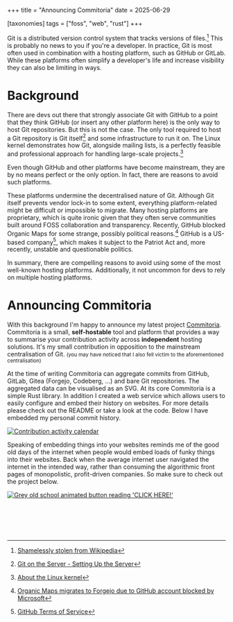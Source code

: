 +++
title = "Announcing Commitoria"
date = 2025-06-29

[taxonomies]
tags = ["foss", "web", "rust"]
+++

Git is a distributed version control system that tracks versions of files.[^1]
This is probably no news to you if you're a developer.
In practice, Git is most often used in combination with a hosting platform, such as GitHub or GitLab.
While these platforms often simplify a developer's life and increase visibility they can also be limiting in ways.

<!-- more -->

# Background

There are devs out there that strongly associate Git with GitHub to a point that they think GitHub (or insert any other platform here) is the only way to host Git repositories.
But this is not the case.
The only tool required to host a Git repository is Git itself[^2]  and some infrastructure to run it on.
The Linux kernel demonstrates how Git, alongside mailing lists, is a perfectly feasible and professional approach for handling large-scale projects.[^3]

Even though GitHub and other platforms have become mainstream, they are by no means perfect or the only option.
In fact, there are reasons to avoid such platforms.

These platforms undermine the decentralised nature of Git.
Although Git itself prevents vendor lock-in to some extent, everything platform-related might be difficult or impossible to migrate.
Many hosting platforms are proprietary, which is quite ironic given that they often serve communities built around FOSS collaboration and transparency.
Recently, GitHub blocked Organic Maps for some strange, possibly political reasons.[^4]
GitHub is a US-based company[^5], which makes it subject to the Patriot Act and, more recently, unstable and questionable politics.

In summary, there are compelling reasons to avoid using some of the most well-known hosting platforms.
Additionally, it not uncommon for devs to rely on multiple hosting platforms.

# Announcing Commitoria

With this background I'm happy to announce my latest project [Commitoria](https://github.com/thomas-zahner/commitoria).
Commitoria is a small, **self-hostable** tool and platform that provides a way to summarise your contribution activity across **independent** hosting solutions.
It's my small contribution in opposition to the mainstream centralisation of Git. <small>(you may have noticed that I also fell victim to the aforementioned centralisation)</small>

At the time of writing Commitoria can aggregate commits from GitHub, GitLab, Gitea (Forgejo, Codeberg, ...) and bare Git repositories.
The aggregated data can be visualised as an SVG.
At its core Commitoria is a simple Rust library.
In addition I created a web service which allows users to easily configure and embed their history on websites.
For more details please check out the README or take a look at the code.
Below I have embedded my personal commit history.

<a href="https://commitoria.thomaszahner.ch/calendar?github=thomas-zahner&amp;colour_strategy=InterpolationStrategy&amp;inactive_colour=%23f6f5f4&amp;active_colour=%23c061cb&amp;repositories=%7B%22user_name%22%3A%22thomas-zahner%22%2C%22url%22%3A%22https%3A%2F%2Fgitlab.com%22%2C%22kind%22%3A%22Gitlab%22%7D"
class="no-style">
    <img
        src="https://commitoria.thomaszahner.ch/api/calendar.svg?github=thomas-zahner&amp;colour_strategy=InterpolationStrategy&amp;inactive_colour=%23f6f5f4&amp;active_colour=%23c061cb&amp;repositories=%7B%22user_name%22%3A%22thomas-zahner%22%2C%22url%22%3A%22https%3A%2F%2Fgitlab.com%22%2C%22kind%22%3A%22Gitlab%22%7D"
        alt="Contribution activity calendar"
        style="background-color: white;">
</a>

Speaking of embedding things into your websites reminds me of the good old days of the internet
when people would embed loads of funky things into their websites.
Back when the average internet user navigated the internet in the intended way,
rather than consuming the algorithmic front pages of monopolistic, profit-driven companies.
So make sure to check out the project below.

<a href="https://github.com/thomas-zahner/commitoria" class="no-style">
    <img src="/click_here.gif" style="border: none;" alt="Grey old school animated button reading 'CLICK HERE!'">
</a>

<br><br><br><br>

[^1]: [Shamelessly stolen from Wikipedia](https://en.wikipedia.org/wiki/Git)

[^2]: [Git on the Server - Setting Up the Server](https://git-scm.com/book/en/v2/Git-on-the-Server-Setting-Up-the-Server)

[^3]: [About the Linux kernel](https://git.kernel.org/pub/scm/linux/kernel/git/torvalds/linux.git/about/)

[^4]: [Organic Maps migrates to Forgejo due to GitHub account blocked by Microsoft](https://alternativeto.net/news/2025/3/organic-maps-migrates-to-forgejo-due-to-github-account-blocked-by-microsoft/)

[^5]: [GitHub Terms of Service](https://docs.github.com/en/site-policy/github-terms/github-terms-of-service#1-governing-law)


<style>
.no-style {
    border: none;
}

.no-style:hover {
    background-color: unset;
}
</style>
